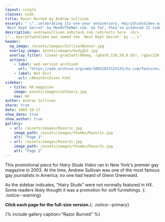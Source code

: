 ```yaml
---
layout: single
classes: wide
title: Razor Burned by Andrew Sullivan
excerpt: " \"..celebrating its one-year anniversary, HairyStudsVideo was named the
'Best Kept Secret' by MenOnTheNet.com. So far, they've produced 21 videos.\" "
description: andrewsullivan.sobstack.com redirects here  <br> 
\".. HairyStudsVideo was named the 'Best Kept Secret' by ...\"
header:
  og_image: /assets/images/SullivanBanner.jpg
  overlay_image: assets/images/bodygh2.jpg
  overlay_filter: linear-gradient(90deg, rgba(0,110,50,0.65), rgba(220,30,30,0.05))
  actions:
    - label: web version archived
      url: "https://web.archive.org/web/20031015125135/hx.com/features/index.cfm?id=1588&page=features&sub_page=weekly"             
    - label: Wut Dis?
      url: /AboutArchives.html  
sidebar:
  - title: HX magazine
    image: assets/images/nothairy.jpg
    nav: HX
author: Andrew Sullivan
share: true
date: 2003-10-17
show_date: true
show_author: true
gallery:
  - url: /assets/images/Razor1c.jpg
    image_path: /assets/images/thumbs/Razor1c.jpg
    alt: "Page 1"
  - url: /assets/images/Razor2c.jpg
    image_path: /assets/images/thumbs/Razor2c.jpg
    alt: "Page 2"
---
```


This promotional piece for _Hairy Studs Video_ ran in New York's premier gay magazine in 2003.
At the time, Andrew Sullivan was one of the most famous gay journalists in America; no one had heard of Glenn Greenwald.

As the sidebar indicates, "Hairy Studs" were not normally featured in HX. Some readers likely thought it was a promotion for soft furnishings.
{: .notice--warning}


**Click each page for the full-size version.**{: .notice--primary}


{% include gallery caption="Razor Burned" %}
